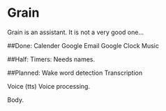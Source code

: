 # Grain

Grain is an assistant. It is not a very good one...

##Done:
Calender Google
Email Google
Clock
Music

##Half:
Timers: Needs names.

##Planned:
Wake word detection
Transcription

Voice (tts)
Voice processing.

Body.